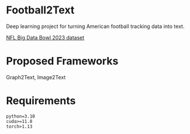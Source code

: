# Football2Text
Deep learning project for turning American football tracking data into text.

[NFL Big Data Bowl 2023 dataset](https://www.kaggle.com/competitions/nfl-big-data-bowl-2024/overview)

# Proposed Frameworks
Graph2Text, Image2Text

# Requirements
```
python=3.10
cuda>=11.8
torch>1.13
```
